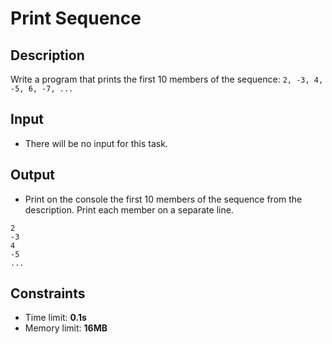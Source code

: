 # Print Sequence

## Description
Write a program that prints the first 10 members of the sequence: `2, -3, 4, -5, 6, -7, ...`

## Input
- There will be no input for this task.

## Output
- Print on the console the first 10 members of the sequence from the description. Print each member on a separate line.

```
2
-3
4
-5
...
```

## Constraints
- Time limit: **0.1s**
- Memory limit: **16MB**
